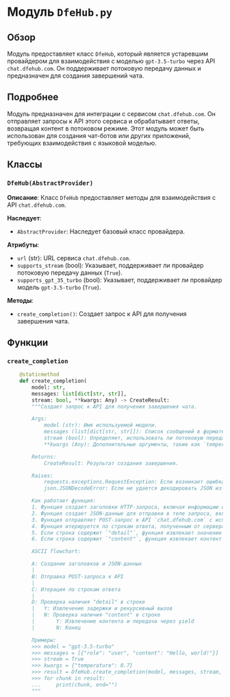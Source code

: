 # Модуль `DfeHub.py`

## Обзор

Модуль предоставляет класс `DfeHub`, который является устаревшим провайдером для взаимодействия с моделью `gpt-3.5-turbo` через API `chat.dfehub.com`. Он поддерживает потоковую передачу данных и предназначен для создания завершений чата.

## Подробнее

Модуль предназначен для интеграции с сервисом `chat.dfehub.com`. Он отправляет запросы к API этого сервиса и обрабатывает ответы, возвращая контент в потоковом режиме. Этот модуль может быть использован для создания чат-ботов или других приложений, требующих взаимодействия с языковой моделью.

## Классы

### `DfeHub(AbstractProvider)`

**Описание**: Класс `DfeHub` предоставляет методы для взаимодействия с API `chat.dfehub.com`.

**Наследует**:

- `AbstractProvider`: Наследует базовый класс провайдера.

**Атрибуты**:

- `url` (str): URL сервиса `chat.dfehub.com`.
- `supports_stream` (bool): Указывает, поддерживает ли провайдер потоковую передачу данных (`True`).
- `supports_gpt_35_turbo` (bool): Указывает, поддерживает ли провайдер модель `gpt-3.5-turbo` (`True`).

**Методы**:

- `create_completion()`: Создает запрос к API для получения завершения чата.

## Функции

### `create_completion`

```python
    @staticmethod
    def create_completion(
        model: str,
        messages: list[dict[str, str]],
        stream: bool, **kwargs: Any) -> CreateResult:
        """Создает запрос к API для получения завершения чата.

        Args:
            model (str): Имя используемой модели.
            messages (list[dict[str, str]]): Список сообщений в формате словаря, где каждый словарь содержит ключи `role` и `content`.
            stream (bool): Определяет, использовать ли потоковую передачу данных.
            **kwargs (Any): Дополнительные аргументы, такие как `temperature`, `presence_penalty`, `frequency_penalty` и `top_p`.

        Returns:
            CreateResult: Результат создания завершения.

        Raises:
            requests.exceptions.RequestException: Если возникает ошибка при отправке запроса.
            json.JSONDecodeError: Если не удается декодировать JSON из ответа.

        Как работает функция:
        1. Функция создает заголовки HTTP-запроса, включая информацию о браузере, типе контента и источнике запроса.
        2. Функция создает JSON-данные для отправки в теле запроса, включая сообщения, модель, параметры температуры и штрафов, а также флаг потоковой передачи.
        3. Функция отправляет POST-запрос к API `chat.dfehub.com` с использованием библиотеки `requests`.
        4. Функция итерируется по строкам ответа, полученным от сервера.
        5. Если строка содержит `"detail"`, функция извлекает значение задержки (delay) из строки, ждет указанное время и рекурсивно вызывает `create_completion` для повторной попытки.
        6. Если строка содержит `"content"`, функция извлекает контент из JSON-данных и передает его через `yield`.

        ASCII flowchart:

        A: Создание заголовков и JSON-данных
        |
        B: Отправка POST-запроса к API
        |
        C: Итерация по строкам ответа
        |
        D: Проверка наличия "detail" в строке
        |   Y: Извлечение задержки и рекурсивный вызов
        |   N: Проверка наличия "content" в строке
        |       Y: Извлечение контента и передача через yield
        |       N: Конец

        Примеры:
        >>> model = "gpt-3.5-turbo"
        >>> messages = [{"role": "user", "content": "Hello, world!"}]
        >>> stream = True
        >>> kwargs = {"temperature": 0.7}
        >>> result = DfeHub.create_completion(model, messages, stream, **kwargs)
        >>> for chunk in result:
        ...     print(chunk, end="")
        """